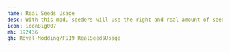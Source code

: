 ```yaml
---
name: Real Seeds Usage
desc: With this mod, seeders will use the right and real amount of seed for every crop type.
icon: iconBig007
mh: 192436
gh: Royal-Modding/FS19_RealSeedsUsage
---
```

